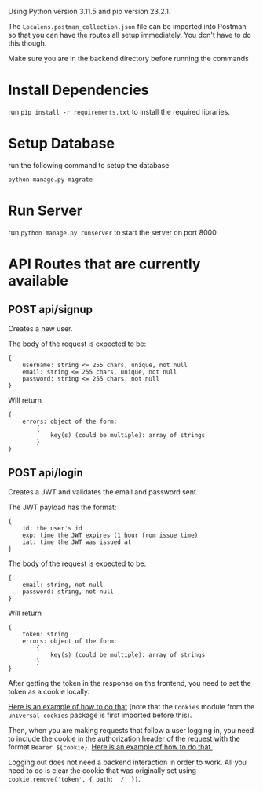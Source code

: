 Using Python version 3.11.5 and pip version 23.2.1.

The `Localens.postman_collection.json` file can be imported into Postman so that you can have the routes all setup immediately. You don't have to do this though.

Make sure you are in the backend directory before running the commands

# Install Dependencies
run `pip install -r requirements.txt` to install the required libraries.

# Setup Database
run the following command to setup the database
```
python manage.py migrate
```

# Run Server
run `python manage.py runserver` to start the server on port 8000

# API Routes that are currently available

## POST api/signup
Creates a new user.

The body of the request is expected to be:
```
{
    username: string <= 255 chars, unique, not null
    email: string <= 255 chars, unique, not null
    password: string <= 255 chars, not null
}
```

Will return
```
{
    errors: object of the form:
        {
            key(s) (could be multiple): array of strings
        }
}
```

## POST api/login
Creates a JWT and validates the email and password sent.

The JWT payload has the format:
```
{
    id: the user's id
    exp: time the JWT expires (1 hour from issue time)
    iat: time the JWT was issued at
}
```

The body of the request is expected to be:
```
{
    email: string, not null
    password: string, not null
}
```

Will return
```
{
    token: string
    errors: object of the form:
        {
            key(s) (could be multiple): array of strings
        }
}
```

After getting the token in the response on the frontend, you need to set the token as a cookie locally.

[Here is an example of how to do that](https://github.com/AnthonyOlijnyk/reservify/blob/a139b31d6fa65fd2489d1d9e204263d8b26dc197/frontend/src/pages/Login.js#L29-L43) (note that the `Cookies` module from the `universal-cookies` package is first imported before this).

Then, when you are making requests that follow a user logging in, you need to include the cookie in the authorization header of the request with the format `Bearer ${cookie}`. [Here is an example of how to do that.](https://github.com/AnthonyOlijnyk/reservify/blob/a139b31d6fa65fd2489d1d9e204263d8b26dc197/frontend/src/pages/ReservePage.js#L81)

Logging out does not need a backend interaction in order to work. All you need to do is clear the cookie that was originally set using `cookie.remove('token', { path: '/' })`.